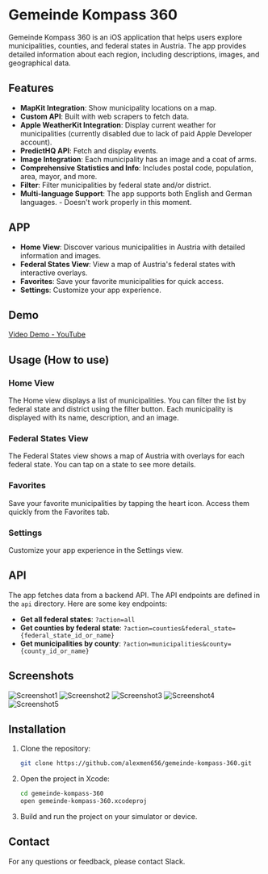 # Gemeinde Kompass 360

Gemeinde Kompass 360 is an iOS application that helps users explore municipalities, counties, and federal states in Austria. The app provides detailed information about each region, including descriptions, images, and geographical data.

## Features
- **MapKit Integration**: Show municipality locations on a map.
- **Custom API**: Built with web scrapers to fetch data.
- **Apple WeatherKit Integration**: Display current weather for municipalities (currently disabled due to lack of paid Apple Developer account).
- **PredictHQ API**: Fetch and display events.
- **Image Integration**: Each municipality has an image and a coat of arms.
- **Comprehensive Statistics and Info**: Includes postal code, population, area, mayor, and more.
- **Filter**: Filter municipalities by federal state and/or district.
- **Multi-language Support**: The app supports both English and German languages. - Doesn't work properly in this moment.

## APP
- **Home View**: Discover various municipalities in Austria with detailed information and images.
- **Federal States View**: View a map of Austria's federal states with interactive overlays.
- **Favorites**: Save your favorite municipalities for quick access.
- **Settings**: Customize your app experience.

## Demo
[Video Demo - YouTube](https://youtu.be/mdxdGV-9WSs)

## Usage (How to use)

### Home View

The Home view displays a list of municipalities. You can filter the list by federal state and district using the filter button. Each municipality is displayed with its name, description, and an image.

### Federal States View

The Federal States view shows a map of Austria with overlays for each federal state. You can tap on a state to see more details.

### Favorites

Save your favorite municipalities by tapping the heart icon. Access them quickly from the Favorites tab.

### Settings

Customize your app experience in the Settings view.

## API

The app fetches data from a backend API. The API endpoints are defined in the `api` directory. Here are some key endpoints:

- **Get all federal states**: `?action=all`
- **Get counties by federal state**: `?action=counties&federal_state={federal_state_id_or_name}`
- **Get municipalities by county**: `?action=municipalities&county={county_id_or_name}`

## Screenshots
![Screenshot1](screenshots/1.png)
![Screenshot2](screenshots/2.png)
![Screenshot3](screenshots/3.png)
![Screenshot4](screenshots/4.png)
![Screenshot5](screenshots/5.png)

## Installation

1. Clone the repository:
    ```sh
    git clone https://github.com/alexmen656/gemeinde-kompass-360.git
    ```
2. Open the project in Xcode:
    ```sh
    cd gemeinde-kompass-360
    open gemeinde-kompass-360.xcodeproj
    ```
3. Build and run the project on your simulator or device.

   
## Contact

For any questions or feedback, please contact Slack.
